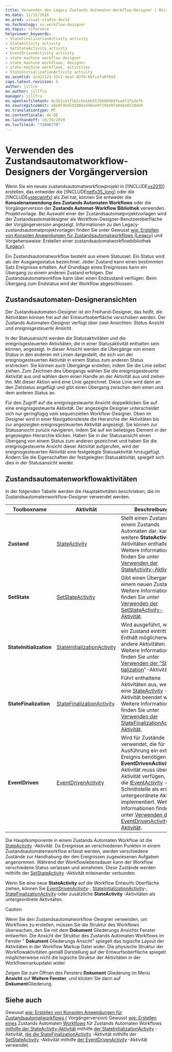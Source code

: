 ```yaml
---
title: Verwenden des Legacy Zustands Automaten-Workflow-Designer | Microsoft-Dokumentation
ms.date: 11/15/2016
ms.prod: visual-studio-dev14
ms.technology: vs-workflow-designer
ms.topic: reference
helpviewer_keywords:
- StateFinalizationActivity activity
- StateActivity activity
- SetStateActivity activity
- EventDrivenActivity activity
- state machine workflow designer
- state machine workflows, designer
- state machine workflows, activities
- StateInitializationActivity activity
ms.assetid: 2cd21123-35c2-4eaf-82f6-86fce7a8f04d
caps.latest.revision: 5
author: jillre
ms.author: jillfra
manager: jillfra
ms.openlocfilehash: 8c2b1ce1f1b2c6a16b5576880904feadf37a3e7b
ms.sourcegitcommit: a8e8f4bd5d508da34bbe9f2d4d9fa94da0539de0
ms.translationtype: MT
ms.contentlocale: de-DE
ms.lasthandoff: 10/19/2019
ms.locfileid: "72606770"
---
```

# <a name="using-the-legacy-state-machine-workflow-designer"></a>Verwenden des Zustandsautomatworkflow-Designers der Vorgängerversion
Wenn Sie ein neues zustandsautomatworkflowprojekt in [!INCLUDE[vs2010](../includes/vs2010-md.md)] erstellen, das entweder die [!INCLUDE[netfx35_long](../includes/netfx35-long-md.md)] oder die [!INCLUDE[vstecwinfx](../includes/vstecwinfx-md.md)] als Ziel hat, können Sie entweder die **Konsolenanwendung des Zustands Automaten Workflows** oder die Vorgängerversion der **Zustands Automat-Workflow Bibliothek** verwenden. Projektvorlage. Bei Auswahl einer der Zustandsautomatprojektvorlagen wird der Zustandsautomatdesigner als Workflow-Designer-Benutzeroberfläche der Vorgängerversion angezeigt. Informationen zu den Legacy-zustandsautomatprojektvorlagen finden Sie unter Gewusst [wie: Erstellen von Konsolen Anwendungen für Zustandsautomatworkflows (Legacy)](../workflow-designer/how-to-create-state-machine-workflow-console-applications-legacy.md) und Vorgehensweise: Erstellen einer zustandsautomatworkflowbibliothek [(Legacy)](../workflow-designer/how-to-create-a-state-machine-workflow-library-legacy.md).

 Ein Zustandsautomatworkflow besteht aus einem Statusset. Ein Status wird als der Ausgangsstatus bezeichnet. Jeder Zustand kann einen bestimmten Satz Ereignisse erhalten. Auf Grundlage eines Ereignisses kann ein Übergang zu einem anderen Zustand erfolgen. Der Zustandsautomatworkflow kann über einen Endzustand verfügen. Beim Übergang zum Endstatus wird der Workflow abgeschlossen.

## <a name="state-machine-designer-views"></a>Zustandsautomaten-Designeransichten
 Der Zustandsautomaten-Designer ist ein Freihand-Designer, das heißt, die Aktivitäten können frei auf der Entwurfsoberfläche verschoben werden. Der Zustands Automaten-Designer verfügt über zwei Ansichten: *Status* Ansicht und *ereignisgesteuerte* Ansicht.

 In der Statusansicht werden die Statusaktivitäten und die ereignisgesteuerten Aktivitäten, die in einer Statusaktivität enthalten sein können, angezeigt. In dieser Ansicht werden die Übergänge von einem Status in den anderen mit Linien dargestellt, die sich von der ereignisgesteuerten Aktivität in einem Status zum anderen Status erstrecken. Sie können auch Übergänge erstellen, indem Sie die Linie selbst ziehen. Zum Zeichnen des Übergangs wählen Sie die ereignisgesteuerte Aktivität aus und wählen dann einen Handle an der Aktivität aus und ziehen ihn. Mit dieser Aktion wird eine Linie gezeichnet. Diese Linie wird dann an den Zielstatus angefügt und gibt einen Übergang zwischen dem einen und dem anderen Status an.

 Für den Zugriff auf die ereignisgesteuerte Ansicht doppelklicken Sie auf eine ereignisgesteuerte Aktivität. Der angezeigte Designer unterscheidet sich nur geringfügig vom sequenziellen Workflow-Designer. Oben im Designer wird in einer Navigationsleiste die Hierarchie der Aktivitäten bis zur angezeigten ereignisgesteuerten Aktivität angezeigt. Sie können zur Statusansicht zurück navigieren, indem Sie auf ein beliebiges Element in der angezeigten Hierarchie klicken. Haben Sie in der Statusansicht einen Übergang von einem Status zum anderen gezeichnet und haben Sie die ereignisgesteuerte Ansicht dieser Aktivität aufgerufen, wird der ereignisgesteuerten Aktivität eine festgelegte Statusaktivität hinzugefügt. Ändern Sie die Eigenschaften der festgelegten Statusaktivität, spiegelt sich dies in der Statusansicht wieder.

## <a name="state-machine-workflow-activities"></a>Zustandsautomatenworkflowaktivitäten
 In der folgenden Tabelle werden die Hauptaktivitäten beschrieben, die im Zustandsautomatenworkflow-Designer verwendet werden.

|Toolboxname|Aktivität|Beschreibung|
|------------------|--------------|-----------------|
|**Zustand**|[StateActivity](http://go.microsoft.com/fwlink?LinkID=65042)|Stellt einen Zustand in einem Zustands Automaten dar. kann weitere **StateActivity** -Aktivitäten enthalten. Weitere Informationen finden Sie unter [Verwenden der StateActivity-Aktivität](http://go.microsoft.com/fwlink?LinkID=65083).|
|**SetState**|[SetStateActivity](http://go.microsoft.com/fwlink?LinkID=65041)|Gibt einen Übergang zu einem neuen Zustand an. Weitere Informationen finden Sie unter [Verwenden der SetStateActivity-Aktivität](http://go.microsoft.com/fwlink?LinkID=65082).|
|**StateInitialization**|[StateInitializationActivity](http://go.microsoft.com/fwlink?LinkID=65044)|Wird ausgeführt, wenn ein Zustand eintritt. Enthält möglicherweise andere Aktivitäten. Weitere Informationen finden Sie unter [Verwenden der "Status-tialization](http://go.microsoft.com/fwlink?LinkID=65006)"-Aktivität.|
|**StateFinalization**|[StateFinalizationActivity](http://go.microsoft.com/fwlink?LinkID=65043)|Führt enthaltene Aktivitäten aus, wenn eine [StateActivity](http://go.microsoft.com/fwlink?LinkID=65042) -Aktivität beendet wird. Weitere Informationen finden Sie unter [Verwenden der StateFinalizationActivity-Aktivität](http://go.microsoft.com/fwlink?LinkID=65008).|
|**EventDriven**|[EventDrivenActivity](http://go.microsoft.com/fwlink?LinkID=65029)|Wird für Zustände verwendet, die für die Ausführung ein externes Ereignis benötigen. Die **EventDrivenActivity** -Aktivität muss über eine Aktivität verfügen, die die [IEventActivity](http://go.microsoft.com/fwlink?LinkID=65032) -Schnittstelle als erste untergeordnete Aktivität implementiert. Weitere Informationen finden Sie unter [Verwenden der EventDrivenActivity-Aktivität](http://go.microsoft.com/fwlink?LinkID=65068).|

 Die Hauptkomponente in einem Zustands Automaten Workflow ist die [StateActivity](http://go.microsoft.com/fwlink?LinkID=65042) -Aktivität. Da Ereignisse an verschiedenen Punkten in einem Zustandsautomatenworkflow erfasst werden, werden verschiedene Zustände zur Handhabung der den Ereignissen zugewiesenen Aufgaben angenommen. Während der Workflowlebensdauer kann der Workflow verschiedene Status verlassen und annehmen. Diese Zustände werden mithilfe der [SetStateActivity](http://go.microsoft.com/fwlink?LinkID=65041) -Aktivität miteinander verbunden.

 Wenn Sie eine neue **StateActivity** auf die Workflow Entwurfs Oberfläche ziehen, können Sie [EventDrivenActivity](http://go.microsoft.com/fwlink?LinkID=65029)-, [StateInitializationActivity](http://go.microsoft.com/fwlink?LinkID=65044)-, [StateFinalizationActivity](http://go.microsoft.com/fwlink?LinkID=65043)-oder zusätzliche **StateActivity** -Aktivitäten als untergeordnete Aktivitäten.

> [!CAUTION]
> Wenn Sie den Zustandsautomatworkflow-Designer verwenden, um Workflows zu erstellen, müssen Sie die Struktur des Workflows überwachen, den Sie mit dem **Dokument** Gliederungs Ansichts Fenster entwerfen. Die Ansicht der Struktur des Zustands Automaten Workflows im Fenster " **Dokument** Gliederungs Ansicht" spiegelt das logische Layout der Aktivitäten in der Workflow Markup Datei wider. Die physische Struktur der Workflowaktivitäten gemäß Darstellung auf der Entwurfsoberfläche spiegelt möglicherweise nicht die logische Struktur der Aktivitäten in der Workflowmarkupdatei wider.
>
> Zeigen Sie zum Öffnen des Fensters **Dokument** Gliederung im Menü **Ansicht** auf **Weitere Fenster**, und klicken Sie dann auf **Dokument**Gliederung.

## <a name="see-also"></a>Siehe auch
 Gewusst [wie: Erstellen von Konsolen Anwendungen für Zustandsautomatworkflows (](../workflow-designer/how-to-create-state-machine-workflow-console-applications-legacy.md) Vorgängerversion) Gewusst [wie: Erstellen eines](../workflow-designer/how-to-create-a-state-machine-workflow-library-legacy.md) Zustands Automaten [Workflows](http://go.microsoft.com/fwlink?LinkID=65016) für Zustands Automaten Workflows [mithilfe der StateActivity-Aktivität](http://go.microsoft.com/fwlink?LinkID=65083) mithilfe [der StateInitializationActivity](http://go.microsoft.com/fwlink?LinkID=65006) -Aktivität, [die die StateFinalizationActivity](http://go.microsoft.com/fwlink?LinkID=65008) -Aktivität mithilfe der [SetStateActivity](http://go.microsoft.com/fwlink?LinkID=65082) -Aktivität mithilfe [der EventDrivenActivity](http://go.microsoft.com/fwlink?LinkID=65068) -Aktivität verwendet.